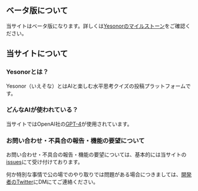 ## ベータ版について

当サイトはベータ版になります。詳しくは[Yesonorのマイルストーン](https://github.com/eatski/yesonor/milestones)をご確認ください。

## 当サイトについて

### Yesonorとは？
Yesonor（いえそな）とはAIと楽しむ水平思考クイズの投稿プラットフォームです。

### どんなAIが使われている？

当サイトではOpenAI社の[GPT-4](https://openai.com/research/gpt-4)が使用されています。

### お問い合わせ・不具合の報告・機能の要望について

お問い合わせ・不具合の報告・機能の要望については、基本的には当サイトの[issues](https://github.com/eatski/yesonor/issues/new/choose)にて受け付けております。

何か特別な事情で公の場でのやり取りでは問題がある場合につきましては、[開発者のTwitter](https://twitter.com/eatski629)にDMにてご連絡ください。